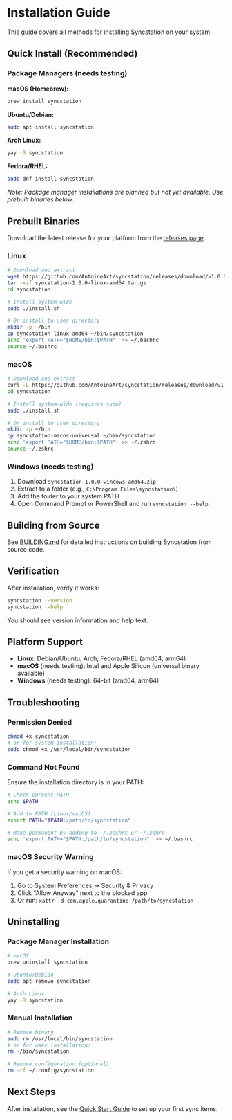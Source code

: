 # Installation Guide

This guide covers all methods for installing Syncstation on your system.

## Quick Install (Recommended)

### Package Managers (needs testing)

**macOS (Homebrew):**
```bash
brew install syncstation
```

**Ubuntu/Debian:**
```bash
sudo apt install syncstation
```

**Arch Linux:**
```bash
yay -S syncstation
```

**Fedora/RHEL:**
```bash
sudo dnf install syncstation
```

*Note: Package manager installations are planned but not yet available. Use prebuilt binaries below.*

## Prebuilt Binaries

Download the latest release for your platform from the [releases page](https://github.com/AntoineArt/syncstation/releases).

### Linux
```bash
# Download and extract
wget https://github.com/AntoineArt/syncstation/releases/download/v1.0.0/syncstation-1.0.0-linux-amd64.tar.gz
tar -xzf syncstation-1.0.0-linux-amd64.tar.gz
cd syncstation

# Install system-wide
sudo ./install.sh

# Or install to user directory
mkdir -p ~/bin
cp syncstation-linux-amd64 ~/bin/syncstation
echo 'export PATH="$HOME/bin:$PATH"' >> ~/.bashrc
source ~/.bashrc
```

### macOS
```bash
# Download and extract
curl -L https://github.com/AntoineArt/syncstation/releases/download/v1.0.0/syncstation-1.0.0-macos-universal.tar.gz | tar -xz
cd syncstation

# Install system-wide (requires sudo)
sudo ./install.sh

# Or install to user directory
mkdir -p ~/bin
cp syncstation-macos-universal ~/bin/syncstation
echo 'export PATH="$HOME/bin:$PATH"' >> ~/.zshrc
source ~/.zshrc
```

### Windows (needs testing)
1. Download `syncstation-1.0.0-windows-amd64.zip`
2. Extract to a folder (e.g., `C:\Program Files\syncstation\`)
3. Add the folder to your system PATH
4. Open Command Prompt or PowerShell and run `syncstation --help`

## Building from Source

See [BUILDING.md](BUILDING.md) for detailed instructions on building Syncstation from source code.

## Verification

After installation, verify it works:

```bash
syncstation --version
syncstation --help
```

You should see version information and help text.

## Platform Support

- **Linux**: Debian/Ubuntu, Arch, Fedora/RHEL (amd64, arm64)
- **macOS** (needs testing): Intel and Apple Silicon (universal binary available)
- **Windows** (needs testing): 64-bit (amd64, arm64)

## Troubleshooting

### Permission Denied
```bash
chmod +x syncstation
# or for system installation:
sudo chmod +x /usr/local/bin/syncstation
```

### Command Not Found
Ensure the installation directory is in your PATH:
```bash
# Check current PATH
echo $PATH

# Add to PATH (Linux/macOS)
export PATH="$PATH:/path/to/syncstation"

# Make permanent by adding to ~/.bashrc or ~/.zshrc
echo 'export PATH="$PATH:/path/to/syncstation"' >> ~/.bashrc
```

### macOS Security Warning
If you get a security warning on macOS:
1. Go to System Preferences → Security & Privacy
2. Click "Allow Anyway" next to the blocked app
3. Or run: `xattr -d com.apple.quarantine /path/to/syncstation`

## Uninstalling

### Package Manager Installation
```bash
# macOS
brew uninstall syncstation

# Ubuntu/Debian  
sudo apt remove syncstation

# Arch Linux
yay -R syncstation
```

### Manual Installation
```bash
# Remove binary
sudo rm /usr/local/bin/syncstation
# or for user installation:
rm ~/bin/syncstation

# Remove configuration (optional)
rm -rf ~/.config/syncstation
```

## Next Steps

After installation, see the [Quick Start Guide](../README.md#quick-start) to set up your first sync items.